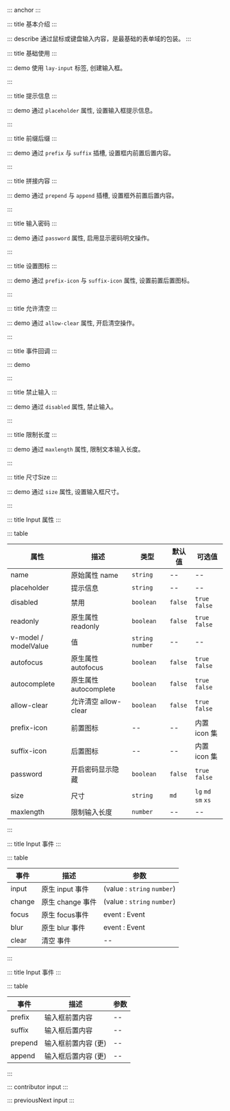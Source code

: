 ::: anchor
:::

::: title 基本介绍
:::

::: describe 通过鼠标或键盘输入内容，是最基础的表单域的包装。
:::

::: title 基础使用
:::

::: demo 使用 `lay-input` 标签, 创建输入框。

<template>
  <lay-input v-model="data1"></lay-input>
</template>

<script>
import { ref } from 'vue'

export default {
  setup() {

    const data1 = ref(0);

    return {
      data1
    }
  }
}
</script>

:::

::: title 提示信息
:::

::: demo 通过 `placeholder` 属性, 设置输入框提示信息。

<template>
  <lay-input placeholder="提示信息"></lay-input>
</template>

<script>
import { ref } from 'vue'

export default {
  setup() {

    return {
    }
  }
}
</script>

:::


::: title 前缀后缀
:::

::: demo 通过 `prefix` 与 `suffix` 插槽, 设置框内前置后置内容。

<template>
  <lay-input>
    <template #prefix>0</template>
    <template #suffix>0</template>
  </lay-input>
</template>

<script>
import { ref } from 'vue'

export default {
  setup() {

    return {
    }
  }
}
</script>

:::

::: title 拼接内容
:::

::: demo 通过 `prepend` 与 `append` 插槽, 设置框外前置后置内容。

<template>
  <lay-input v-model="inputValue">
    <template #prepend>http://</template>
  </lay-input>
</template>

<script>
import { ref } from 'vue'

export default {
  setup() {

    const inputValue = ref("");

    return {
      inputValue
    }
  }
}
</script>

:::

::: title 输入密码
:::

::: demo 通过 `password` 属性, 启用显示密码明文操作。

<template>
  <lay-input v-model="inputValue1" type="password" password></lay-input>
</template>

<script>
import { ref } from 'vue'

export default {
  setup() {

    const inputValue1 = ref("");

    return {
      inputValue1
    }
  }
}
</script>

:::

::: title 设置图标
:::

::: demo 通过 `prefix-icon` 与 `suffix-icon` 属性, 设置前置后置图标。

<template>
  <lay-input prefix-icon="layui-icon-home" suffix-icon="layui-icon-home">
  </lay-input>
</template>

<script>
import { ref } from 'vue'

export default {
  setup() {

    return {
    }
  }
}
</script>

:::

::: title 允许清空
:::

::: demo 通过 `allow-clear` 属性, 开启清空操作。

<template>
  <lay-input :allow-clear="true" v-model="value1"></lay-input>
</template>

<script>
import { ref } from 'vue'

export default {
  setup() {

    const value1 = ref("内容")

    return {
      value1
    }
  }
}
</script>

:::

::: title 事件回调
:::

::: demo

<template>
  <lay-input v-model="data2" @input="input"></lay-input>
</template>

<script>
import { ref } from 'vue'

export default {
  setup() {

    const data2 = ref("Input 事件");
    const input = function( val ) {
        console.log("当前值:" + val)
    }

    return {
      data2,
      input
    }
  }
}
</script>

:::

::: title 禁止输入
:::

::: demo 通过 `disabled` 属性, 禁止输入。

<template>
  <lay-input placeholder="禁止输入" :disabled="disabled"></lay-input>
</template>

<script>
import { ref } from 'vue'

export default {
  setup() {

    const disabled = ref(true)

    return {
        disabled
    }
  }
}
</script>

:::

::: title 限制长度
:::

::: demo 通过 `maxlength` 属性, 限制文本输入长度。

<template>
  <lay-input placeholder="限制内容长度" :maxlength="10"></lay-input>
</template>

<script>
import { ref } from 'vue'

export default {
  setup() {
    return {
    }
  }
}
</script>

:::

::: title 尺寸Size
:::

::: demo 通过 `size` 属性, 设置输入框尺寸。

<template>
  <div>
      <lay-input size="lg" placeholder='lg'></lay-input>
      <lay-input size="md" placeholder='md' style='margin-top:10px'></lay-input>
      <lay-input size="sm" placeholder='sm' style='margin-top:10px'></lay-input>
      <lay-input size="xs" placeholder='xs' style='margin-top:10px'></lay-input>
    </div>
</template>

<script>
</script>

:::

::: title Input 属性
:::

::: table

| 属性                     | 描述                  | 类型         | 默认值         | 可选值         |
| -----------------------  | -------------------- |-------------- |-------------- | -------------- |
| name                     | 原始属性 name         | `string`             | --             | --             |
| placeholder              | 提示信息              | `string`             | --             | --             |
| disabled                 | 禁用                  | `boolean`           | `false`             | `true` `false` |
| readonly                 | 原生属性 readonly     |  `boolean`             | `false`             |`true` `false` |
| v-model / modelValue     | 值                    | `string` `number`   | --             |--             |
| autofocus                | 原生属性 autofocus    |  `boolean`             | `false`             |`true` `false` |
| autocomplete             | 原生属性 autocomplete |  `boolean`             | `false`             |`true` `false` |
| allow-clear              | 允许清空 allow-clear  | `boolean`             | `false`             | `true` `false` |
| prefix-icon              | 前置图标              | --             | --             | 内置 icon 集             |
| suffix-icon              | 后置图标              | --             | --             | 内置 icon 集             |
| password                 | 开启密码显示隐藏      |  `boolean`      | `false`             |`true` `false`  |
| size                     | 尺寸                  | `string`             | `md`             | `lg` `md` `sm` `xs`|
| maxlength                | 限制输入长度          |  `number`             | --             |--               |

:::

::: title Input 事件
:::

::: table

| 事件  | 描述                | 参数                        |
| ----- | ------------------- | -------------------------- |
| input | 原生 input 事件     | (value : `string` `number`) |
| change| 原生 change 事件    | (value : `string` `number`) |
| focus | 原生 focus事件     | event : Event               |
| blur  | 原生 blur 事件      | event : Event               |
| clear | 清空 事件           | --                          |

:::

::: title Input 事件
:::

::: table

| 事件   | 描述                | 参数             |
| -----  | ------------------- | ----------------|
| prefix | 输入框前置内容     | --    |
| suffix | 输入框后置内容     | --    |
| prepend | 输入框前置内容 (更)     | --    |
| append | 输入框后置内容 (更)    | --    |

:::

::: contributor input
:::  

::: previousNext input
:::